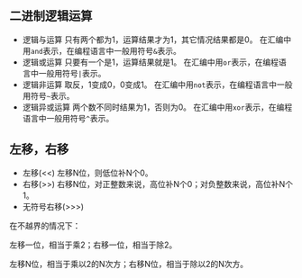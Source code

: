 ## 二进制逻辑运算
- 逻辑与运算
只有两个都为1，运算结果才为1，其它情况结果都是0。
在汇编中用``and``表示，在编程语言中一般用符号``&``表示。
- 逻辑或运算
只要有一个是1，运算结果就是1。
在汇编中用``or``表示，在编程语言中一般用符号``|``表示。
- 逻辑非运算
取反，1变成0，0变成1。
在汇编中用``not``表示，在编程语言中一般用符号``~``表示。
- 逻辑异或运算
两个数不同时结果为1，否则为0。
在汇编中用``xor``表示，在编程语言中一般用符号``^``表示。

## 左移，右移
- 左移(<<)
左移N位，则低位补N个0。
- 右移(>>)
右移N位，对正整数来说，高位补N个0；对负整数来说，高位补N个1。
- 无符号右移(>>>)



在不越界的情况下：

左移一位，相当于乘2；右移一位，相当于除2。

左移N位，相当于乘以2的N次方；右移N位，相当于除以2的N次方。


